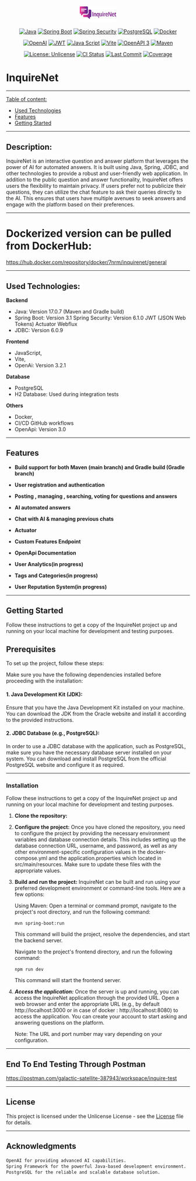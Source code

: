 <!-- MANPAGE: BEGIN EXCLUDED SECTION -->
<div align="center">

[<img src="https://github.com/RMNorbert/InquireNet/blob/main/My%20project.png" alt="InquireNet" width="100">](README.md)

[![Java](https://img.shields.io/badge/Java-blue.svg?logo=openjdk&logoColor=white&labelColor=323330&style=for-the-badge)](https://www.oracle.com/java/technologies/javase-jdk11-downloads.html)
[![Spring Boot](https://img.shields.io/badge/-Spring%20Boot-brightgreen.svg?logo=spring&labelColor=323330&style=for-the-badge)](https://spring.io/projects/spring-boot)
[![Spring Security](https://img.shields.io/badge/-Spring%20Security-darkgreen.svg?logo=springsecurity&labelColor=323330&style=for-the-badge)](https://spring.io/projects/spring-security)
[![PostgreSQL](https://img.shields.io/badge/-PostgreSQL-blue.svg?logo=postgresql&logoColor=0197f6&labelColor=323330&style=for-the-badge)](https://www.postgresql.org)
[![Docker](https://img.shields.io/badge/-docker-blue.svg?logo=docker&logoColor=0197f6&labelColor=323330&style=for-the-badge)](https://www.docker.com/)

[![OpenAI](https://img.shields.io/badge/-OpenAi-1c1c2c.svg?logo=openai&labelColor=323330&style=for-the-badge)](https://openai.com)
[![JWT](https://img.shields.io/badge/JWT-323330?style=for-the-badge&logo=jsonwebtokens&logoColor=red)](https://jwt.io/)
[![Java Script](https://img.shields.io/badge/JavaScript-323330?style=for-the-badge&logo=javascript&logoColor=F7DF1E)](https://www.javascript.com/)
[![Vite](https://img.shields.io/badge/Vite-purple.svg?logo=vite&logoColor=F7DF1E&labelColor=323330&style=for-the-badge)](https://vitejs.dev/)
[![OpenAPI 3](https://img.shields.io/badge/OpenApi-66FF01.svg?logo=openapiinitiative&logoColor=66FF01&labelColor=323330&style=for-the-badge)](https://www.openapis.org/)
[![Maven](https://img.shields.io/badge/Maven-322130.svg?logo=apachemaven&logoColor=ec2400&labelColor=323330&style=for-the-badge)](https://maven.apache.org/)


[![License: Unlicense](https://img.shields.io/badge/-Unlicense-blue.svg?logo=unlicense&logoColor=white&style=for-the-badge)](License "License")
[![CI Status](https://img.shields.io/github/actions/workflow/status/RMNorbert/InquireNet/maven.yml?branch=main&label=Tests&labelColor=323330&style=for-the-badge)](https://github.com/RMNorbert/InquireNet/actions "Java CI TEST")
[![Last Commit](https://img.shields.io/github/last-commit/RMNorbert/InquireNet?logo=github&label=Last%20Commit&labelColor=323330&style=for-the-badge&display_timestamp=committer)](https://github.com/RMNorbert/InquireNet/commits "Commit History")
[![Coverage](https://img.shields.io/badge/-83％-blue.svg?logo=85&label=coverage&logoColor=white&labelColor=323330&style=for-the-badge)]()

</div>
<!-- MANPAGE: END EXCLUDED SECTION -->

# InquireNet
---

[Table of content:](#description)
- [Used Technologies](#used-technologies)
- [Features](#features)
- [Getting Started](#getting-started)

---
## Description:

InquireNet is an interactive question and answer platform that leverages the power of AI for automated answers. It is built using Java, Spring, JDBC, and other technologies to provide a robust and user-friendly web application. In addition to the public question and answer functionality, InquireNet offers users the flexibility to maintain privacy. If users prefer not to publicize their questions, they can utilize the chat feature to ask their queries directly to the AI. This ensures that users have multiple avenues to seek answers and engage with the platform based on their preferences.

---
# Dockerized version can be pulled from DockerHub:
https://hub.docker.com/repository/docker/7nrm/inquirenet/general

---
## Used Technologies:

 **Backend**
  - Java: Version 17.0.7 (Maven and Gradle build)
  - Spring Boot: Version 3.1
        Spring Security: Version 6.1.0
        JWT (JSON Web Tokens)
        Actuator
        Webflux
  - JDBC: Version 6.0.9
    
 **Frontend**
  - JavaScript,
  - Vite,
  - OpenAi: Version 3.2.1
  
 **Database**
  - PostgreSQL
  - H2 Database: Used during integration tests
    
  **Others**
  - Docker,
  - CI/CD GitHub workflows
  - OpenApi: Version 3.0

---
## Features
- **Build support for both Maven (main branch) and Gradle build (Gradle branch)**

- **User registration and authentication**
 
- **Posting , managing , searching, voting for questions and answers**

- **AI automated answers** 

- **Chat with AI & managing previous chats** 

- **Actuator**

- **Custom Features Endpoint**

- **OpenApi Documentation**

- **User Analytics(in progress)**

- **Tags and Categories(in progress)**

- **User Reputation System(in progress)**

---
## Getting Started

Follow these instructions to get a copy of the InquireNet project up and running on your local machine for development and testing purposes.

## Prerequisites

To set up the project, follow these steps:
    
Make sure you have the following dependencies installed before proceeding with the installation:

#### 1.   Java Development Kit (JDK):
   Ensure that you have the Java Development Kit installed on your machine. You can download the JDK from the Oracle website and install it according to the provided instructions.

#### 2.    JDBC Database (e.g., PostgreSQL):
   In order to use a JDBC database with the application, such as PostgreSQL, make sure you have the necessary database server installed on your system. You can download and install PostgreSQL from the official PostgreSQL website and configure it as required.

---
### Installation

Follow these instructions to get a copy of the InquireNet project up and running on your local machine for development and testing purposes.

1. **Clone the repository:**

2. **Configure the project:**
    Once you have cloned the repository, you need to configure the project by providing the necessary environment variables and database connection details. This includes setting up the database connection URL, username, and password, as well as any other environment-specific configuration values in the docker-compose.yml and the application.properties which located in src/main/resources. Make sure to update these files with the appropriate values.

4. **Build and run the project:**
    InquireNet can be built and run using your preferred development environment or command-line tools. Here are a few options:

     Using Maven: Open a terminal or command prompt, navigate to the project's root directory, and run the following command:
    ```
    mvn spring-boot:run
    ```
    This command will build the project, resolve the dependencies, and start the backend server.

    Navigate to the project's frontend directory, and run the following command:
    ```
    npm run dev
    ```
   This command will start the frontend server.

6. ***Access the application:***
    Once the server is up and running, you can access the InquireNet application through the provided URL. Open a web browser and enter the appropriate URL (e.g., by default http://localhost:3000 or in case of docker : http://localhost:8080) to access the application. You can create your account to start asking and answering questions on the platform.

    Note: The URL and port number may vary depending on your configuration.

---

## End To End Testing Through Postman
https://postman.com/galactic-satellite-387943/workspace/inquire-test

---
## License

This project is licensed under the Unlicense License - see the [License](License) file for details.

---

## Acknowledgments

    OpenAI for providing advanced AI capabilities.
    Spring Framework for the powerful Java-based development environment.
    PostgreSQL for the reliable and scalable database solution.
